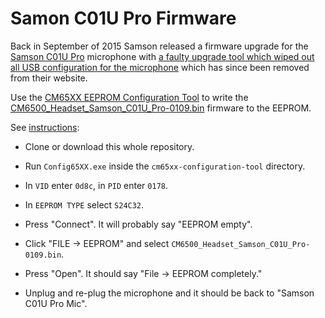 # Samon C01U Pro Firmware

Back in September of 2015 Samson released a firmware upgrade for the [Samson C01U Pro](http://www.samsontech.com/samson/products/microphones/usb-microphones/c01upro/) microphone with [a faulty upgrade tool which wiped out all USB configuration for the microphone](https://twitter.com/konstruktors/status/643539539991089155) which has since been removed from their website.

Use the [CM65XX EEPROM Configuration Tool](cm65xx-configuration-tool/Config65XX.exe) to write the [CM6500_Headset_Samson_C01U_Pro-0109.bin](CM6500_Headset_Samson_C01U_Pro-0109.bin) firmware to the EEPROM.

See [instructions](docs/c01u-pro-downgrade-instructions.jpg):

- Clone or download this whole repository.

- Run `Config65XX.exe` inside the `cm65xx-configuration-tool` directory.

- In `VID` enter `0d8c`, in `PID` enter `0178`.

- In `EEPROM TYPE` select `S24C32`.

- Press "Connect". It will probably say "EEPROM empty".

- Click "FILE → EEPROM" and select `CM6500_Headset_Samson_C01U_Pro-0109.bin`.

- Press "Open". It should say "File → EEPROM completely."

- Unplug and re-plug the microphone and it should be back to "Samson C01U Pro Mic".